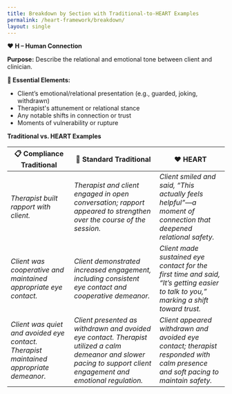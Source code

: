 ```yaml
---
title: Breakdown by Section with Traditional-to-HEART Examples 
permalink: /heart-framework/breakdown/
layout: single
---
```




**❤️ H – Human Connection**

**Purpose:** Describe the relational and emotional tone between client and clinician.

**🔑 Essential Elements:**

- Client’s emotional/relational presentation (e.g., guarded, joking, withdrawn)
- Therapist's attunement or relational stance
- Any notable shifts in connection or trust
- Moments of vulnerability or rupture

**Traditional vs. HEART Examples**

|📋 **Compliance Traditional** | 🧾 **Standard Traditional** | ❤️ **HEART** |
|---|---|---|
| _Therapist built rapport with client._ | _Therapist and client engaged in open conversation; rapport appeared to strengthen over the course of the session._ | _Client smiled and said, “This actually feels helpful”—a moment of connection that deepened relational safety._ |
| _Client was cooperative and maintained appropriate eye contact._ | _Client demonstrated increased engagement, including consistent eye contact and cooperative demeanor._ | _Client made sustained eye contact for the first time and said, “It’s getting easier to talk to you,” marking a shift toward trust._ |
| _Client was quiet and avoided eye contact. Therapist maintained appropriate demeanor._ | _Client presented as withdrawn and avoided eye contact. Therapist utilized a calm demeanor and slower pacing to support client engagement and emotional regulation._ | _Client appeared withdrawn and avoided eye contact; therapist responded with calm presence and soft pacing to maintain safety._ |
